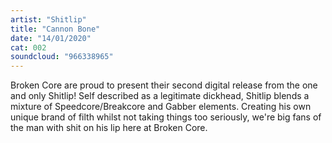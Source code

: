 ```yaml
---
artist: "Shitlip"
title: "Cannon Bone"
date: "14/01/2020"
cat: 002
soundcloud: "966338965"
---
```


Broken Core are proud to present their second digital release from the one and only Shitlip! Self described as a 
legitimate dickhead, Shitlip blends a mixture of Speedcore/Breakcore and Gabber elements. Creating his own unique brand
of filth whilst not taking things too seriously, we're big fans of the man with shit on his lip here at Broken Core.

